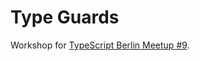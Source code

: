 # Type Guards

Workshop for [TypeScript Berlin Meetup #9](https://www.meetup.com/typescript-berlin/events/287592005/).
